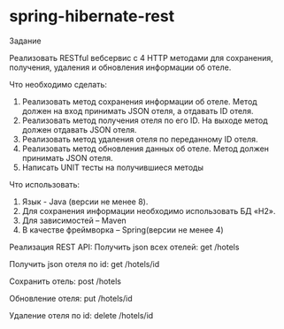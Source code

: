 # spring-hibernate-rest
Задание

Реализовать RESTful вебсервис с 4 HTTP методами для сохранения, получения, удаления и обновления информации об отеле.
 
Что необходимо сделать:
1. Реализовать метод сохранения информации об отеле. Метод должен на вход принимать JSON отеля, а отдавать ID отеля.
2. Реализовать метод получения отеля по его ID. На выходе метод должен отдавать JSON отеля.
3. Реализовать метод удаления отеля по переданному ID отеля.
4. Реализовать метод обновления данных об отеле. Метод должен принимать  JSON отеля.
5. Написать UNIT тесты на получившиеся методы

Что использовать:
1. Язык - Java (версии не менее 8).
2. Для сохранения информации необходимо использовать БД «H2».
3. Для зависимостей – Maven
4. В качестве фреймворка – Spring(версии не менее 4)



Реализация REST API:
Получить json всех отелей: 
get /hotels

Получить json отеля по id:
get /hotels/id

Сохранить отель:
post /hotels

Обновление отеля:
put /hotels/id

Удаление отеля по id:
delete /hotels/id
